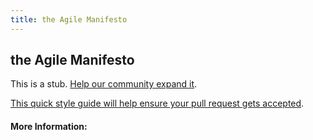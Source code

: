 ```yaml
---
title: the Agile Manifesto
---
```


## the Agile Manifesto

This is a stub. [Help our community expand it](https://github.com/freecodecamp/guides/tree/master/src/pages/articles/agile/the-agile-manifesto/index.md).

[This quick style guide will help ensure your pull request gets accepted](https://github.com/freeCodeCamp/guides/blob/master/README.md).

<!-- The article goes here, in GitHub-flavored Markdown. Feel free to add YouTube videos, images, and CodePen/JSBin embeds  -->

#### More Information:
<!-- Please add any articles you think might be helpful to read before writing the article -->


